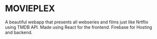 # MOVIEPLEX
A beautiful webapp that presents all webseries and films just like Nrtflix using TMDB API.
Made using React for the frontend.
Firebase for Hosting and backend.
